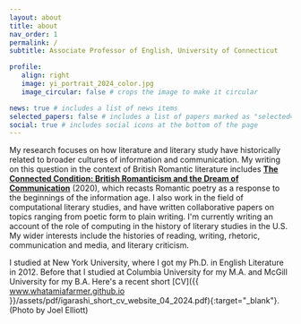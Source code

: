 ```yaml
---
layout: about
title: about
nav_order: 1
permalink: /
subtitle: Associate Professor of English, University of Connecticut

profile:
   align: right
   image: yi_portrait_2024_color.jpg
   image_circular: false # crops the image to make it circular

news: true # includes a list of news items
selected_papers: false # includes a list of papers marked as "selected={true}"
social: true # includes social icons at the bottom of the page
---
```


My research focuses on how literature and literary study have historically related to broader cultures of information and communication. My writing on this question in the context of British Romantic literature includes <a href='https://www.sup.org/books/title/?id=30386'>**The Connected Condition: British Romanticism and the Dream of Communication**</a> (2020), which recasts Romantic poetry as a response to the beginnings of the information age. I also work in the field of computational literary studies, and have written collaborative papers on topics ranging from poetic form to plain writing. I'm currently writing an account of the role of computing in the history of literary studies in the U.S. My wider interests include the histories of reading, writing, rhetoric, communication and media, and literary criticism.

I studied at New York University, where I got my Ph.D. in English Literature in 2012. Before that I studied at Columbia University for my M.A. and McGill University for my B.A. Here's a recent short [CV]({{ www.whatamiafarmer.github.io }}/assets/pdf/igarashi_short_cv_website_04_2024.pdf){:target="_blank"}.  (Photo by Joel Elliott)




<!-- Write your biography here. Tell the world about yourself. Link to your favorite [subreddit](http://reddit.com). You can put a picture in, too. The code is already in, just name your picture `prof_pic.jpg` and put it in the `img/` folder.


Put your address / P.O. box / other info right below your picture. You can also disable any of these elements by editing `profile` property of the YAML header of your `_pages/about.md`. Edit `_bibliography/papers.bib` and Jekyll will render your [publications page](/al-folio/publications/) automatically.

Link to your social media connections, too. This theme is set up to use [Font Awesome icons](https://fontawesome.com/) and [Academicons](https://jpswalsh.github.io/academicons/), like the ones below. Add your Facebook, Twitter, LinkedIn, Google Scholar, or just disable all of them. -->